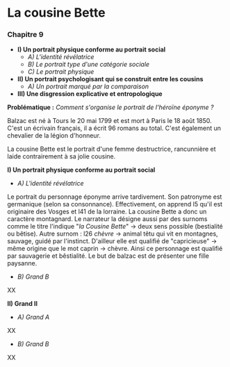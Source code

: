# La cousine Bette
### Chapitre 9

* **I) Un portrait physique conforme au portrait social**
    * *A) L'identité révélatrice*
    * *B) Le portrait type d'une catégorie sociale*
    * *C) Le portrait physique*
* **II) Un portrait psychologisant qui se construit entre les cousins**
    * *A) Un portrait marqué par la comparaison*
* **III) Une disgression explicative et entropologique**

**Problématique :** *Comment s'organise le portrait de l'héroïne éponyme ?*

Balzac est né à Tours le 20 mai 1799 et est mort à Paris le 18 août 1850. C'est un écrivain français, il a écrit 96 romans au total. C'est également un chevalier de la légion d'honneur.

La cousine Bette est le portrait d'une femme destructrice, rancunnière et laide contrairement à sa jolie cousine.

**I) Un portrait physique conforme au portrait social**
* *A) L'identité révélatrice*

Le portrait du personnage éponyme arrive tardivement. Son patronyme est germanique (selon sa consonnance). Effectivement, on apprend l5 qu'il est originaire des Vosges et l41 de la lorraine.
La cousine Bette a donc un caractère montagnard. Le narrateur la désigne aussi par des surnoms comme le titre l'indique "*la Cousine Bette*" -> deux sens possible (bestialité ou bêtise).
Autre surnom : l26 *chèvre* -> animal têtu qui vit en montagnes, sauvage, guidé par l'instinct. D'ailleur elle est qualifié de "capricieuse" -> même origine que le mot caprin -> chèvre.
Ainsi ce personnage est qualifié par sauvagerie et bêstialité. Le but de balzac est de présenter une fille paysanne.

* *B) Grand B*

XX

**II) Grand II**
* *A) Grand A*

XX
* *B) Grand B*

XX
